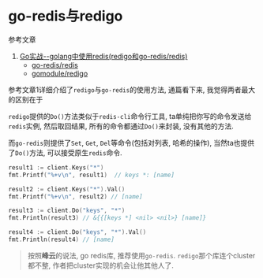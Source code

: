 # go-redis与redigo

参考文章

1. [Go实战--golang中使用redis(redigo和go-redis/redis)](https://blog.csdn.net/wangshubo1989/article/details/75050024)
    - [go-redis/redis](https://github.com/go-redis/redis)
    - [gomodule/redigo](https://github.com/gomodule/redigo)

参考文章1详细介绍了`redigo`与`go-redis`的使用方法, 通篇看下来, 我觉得两者最大的区别在于

`redigo`提供的`Do()`方法类似于`redis-cli`命令行工具, ta单纯把你写的命令发送给`redis`实例, 然后取回结果, 所有的命令都通过`Do()`来封装, 没有其他的方法.

而`go-redis`则提供了`Set`, `Get`, `Del`等命令(包括对列表, 哈希的操作), 当然ta也提供了`Do()`方法, 可以接受原生`redis`命令.

```go
result1 := client.Keys("*")
fmt.Printf("%+v\n", result1)  // keys *: [name]

result2 := client.Keys("*").Val()
fmt.Printf("%+v\n", result2) // [name]

result3 := client.Do("keys", "*")
fmt.Println(result3) // &{{[keys *] <nil> <nil>} [name]}

result4 := client.Do("keys", "*").Val()
fmt.Println(result4) // [name]
```

> 按照**峰云**的说法, go redis库, 推荐使用`go-redis`. `redigo`那个库连个cluster都不整, 作者把cluster实现的机会让他其他人了.
